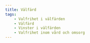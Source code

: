 ```yaml
---
title: Välfärd
tags:
    - Valfrihet i välfärden
    - Välfärd
    - Vinster i välfärden
    - Valfrihet inom vård och omsorg
---
```

